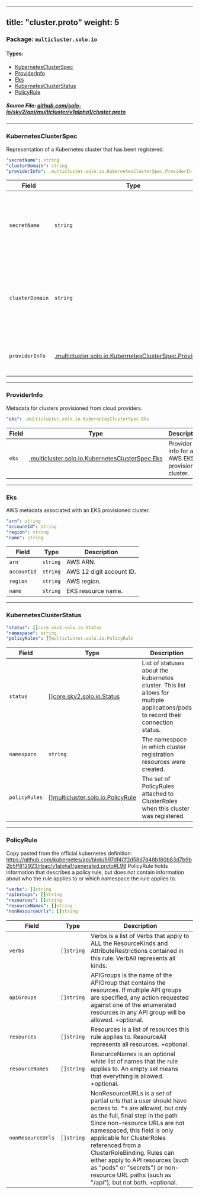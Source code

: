 
---
title: "cluster.proto"
weight: 5
---

<!-- Code generated by solo-kit. DO NOT EDIT. -->


### Package: `multicluster.solo.io` 
#### Types:


- [KubernetesClusterSpec](#kubernetesclusterspec)
- [ProviderInfo](#providerinfo)
- [Eks](#eks)
- [KubernetesClusterStatus](#kubernetesclusterstatus)
- [PolicyRule](#policyrule)
  



##### Source File: [github.com/solo-io/skv2/api/multicluster/v1alpha1/cluster.proto](https://github.com/solo-io/skv2/blob/master/api/multicluster/v1alpha1/cluster.proto)





---
### KubernetesClusterSpec

 
Representation of a Kubernetes cluster that has been registered.

```yaml
"secretName": string
"clusterDomain": string
"providerInfo": .multicluster.solo.io.KubernetesClusterSpec.ProviderInfo

```

| Field | Type | Description |
| ----- | ---- | ----------- | 
| `secretName` | `string` | name of the secret which contains the kubeconfig with information to connect to the remote cluster. |
| `clusterDomain` | `string` | name local DNS suffix used by the cluster. used for building FQDNs for in-cluster services defaults to 'cluster.local'. |
| `providerInfo` | [.multicluster.solo.io.KubernetesClusterSpec.ProviderInfo](../cluster.proto.sk/#providerinfo) | Metadata for clusters provisioned from cloud providers. |




---
### ProviderInfo

 
Metadata for clusters provisioned from cloud providers.

```yaml
"eks": .multicluster.solo.io.KubernetesClusterSpec.Eks

```

| Field | Type | Description |
| ----- | ---- | ----------- | 
| `eks` | [.multicluster.solo.io.KubernetesClusterSpec.Eks](../cluster.proto.sk/#eks) | Provider info for an AWS EKS provisioned cluster. |




---
### Eks

 
AWS metadata associated with an EKS provisioned cluster.

```yaml
"arn": string
"accountId": string
"region": string
"name": string

```

| Field | Type | Description |
| ----- | ---- | ----------- | 
| `arn` | `string` | AWS ARN. |
| `accountId` | `string` | AWS 12 digit account ID. |
| `region` | `string` | AWS region. |
| `name` | `string` | EKS resource name. |




---
### KubernetesClusterStatus



```yaml
"status": []core.skv2.solo.io.Status
"namespace": string
"policyRules": []multicluster.solo.io.PolicyRule

```

| Field | Type | Description |
| ----- | ---- | ----------- | 
| `status` | [[]core.skv2.solo.io.Status](../../../core/v1/core.proto.sk/#status) | List of statuses about the kubernetes cluster. This list allows for multiple applications/pods to record their connection status. |
| `namespace` | `string` | The namespace in which cluster registration resources were created. |
| `policyRules` | [[]multicluster.solo.io.PolicyRule](../cluster.proto.sk/#policyrule) | The set of PolicyRules attached to ClusterRoles when this cluster was registered. |




---
### PolicyRule

 
Copy pasted from the official kubernetes definition:
https://github.com/kubernetes/api/blob/697df40f2d58d7d48b180b83d7b9b2b5ff812923/rbac/v1alpha1/generated.proto#L98
PolicyRule holds information that describes a policy rule, but does not contain information
about who the rule applies to or which namespace the rule applies to.

```yaml
"verbs": []string
"apiGroups": []string
"resources": []string
"resourceNames": []string
"nonResourceUrls": []string

```

| Field | Type | Description |
| ----- | ---- | ----------- | 
| `verbs` | `[]string` | Verbs is a list of Verbs that apply to ALL the ResourceKinds and AttributeRestrictions contained in this rule. VerbAll represents all kinds. |
| `apiGroups` | `[]string` | APIGroups is the name of the APIGroup that contains the resources. If multiple API groups are specified, any action requested against one of the enumerated resources in any API group will be allowed. +optional. |
| `resources` | `[]string` | Resources is a list of resources this rule applies to. ResourceAll represents all resources. +optional. |
| `resourceNames` | `[]string` | ResourceNames is an optional white list of names that the rule applies to. An empty set means that everything is allowed. +optional. |
| `nonResourceUrls` | `[]string` | NonResourceURLs is a set of partial urls that a user should have access to. *s are allowed, but only as the full, final step in the path Since non-resource URLs are not namespaced, this field is only applicable for ClusterRoles referenced from a ClusterRoleBinding. Rules can either apply to API resources (such as "pods" or "secrets") or non-resource URL paths (such as "/api"), but not both. +optional. |





<!-- Start of HubSpot Embed Code -->
<script type="text/javascript" id="hs-script-loader" async defer src="//js.hs-scripts.com/5130874.js"></script>
<!-- End of HubSpot Embed Code -->

